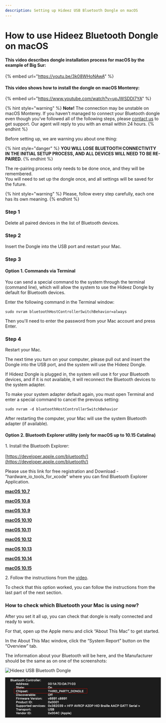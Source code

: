 ```yaml
---
description: Setting up Hideez USB Bluetooth Dongle on macOS
---
```


# How to use Hideez Bluetooth Dongle on macOS

#### This video describes dongle installation process for macOS by the example of Big Sur:

{% embed url="https://youtu.be/3k08WHoNAwA" %}

#### This video shows how to install the dongle on macOS Monterey:

{% embed url="https://www.youtube.com/watch?v=upJWSDDI7YA" %}

{% hint style="warning" %}
**Note!** The connection may be unstable on macOS Monterey. If you haven’t managed to connect your Bluetooth dongle even though you’ve followed all of the following steps, please [contact us](https://hideez.com/pages/contact-hideez-support) to get support. Our agent will reply to you with an email within 24 hours.
{% endhint %}

Before setting up, we are warning you about one thing:

{% hint style="danger" %}
**YOU WILL LOSE BLUETOOTH CONNECTIVITY IN THE INITIAL SETUP PROCESS, AND ALL DEVICES WILL NEED TO BE RE-PAIRED.**
{% endhint %}

The re-pairing process only needs to be done once, and they will be remembered.\
You will need to set up the dongle once, and all settings will be saved for the future.

{% hint style="warning" %}
Please, follow every step carefully, each one has its own meaning.
{% endhint %}

### Step 1

Delete all paired devices in the list of Bluetooth devices.

### Step 2

Insert the Dongle into the USB port and restart your Mac.

### Step 3

#### Option 1. Commands via Terminal

You can send a special command to the system through the terminal (command line), which will allow the system to use the Hideez Dongle by default for Bluetooth devices.

Enter the following command in the Terminal window:

```
sudo nvram bluetoothHostControllerSwitchBehavior=always
```

Then you'll need to enter the password from your Mac account and press Enter.

### Step 4

Restart your Mac.

The next time you turn on your computer, please pull out and insert the Dongle into the USB port, and the system will use the Hideez Dongle.&#x20;

If Hideez Dongle is plugged in, the system will use it for your Bluetooth devices, and if it is not available, it will reconnect the Bluetooth devices to the system adapter.&#x20;

To make your system adapter default again, you must open Terminal and enter a special command to cancel the previous setting:

```
sudo nvram -d bluetoothHostControllerSwitchBehavior
```

After restarting the computer, your Mac will use the system Bluetooth adapter (if available).&#x20;

#### Option 2. Bluetooth Explorer utility (only for macOS up to 10.15 Catalina)

1\. Install the Bluetooth Explorer:\
\
[https://developer.apple.com/bluetooth/](https://developer.apple.com/bluetooth/)

Please use this link for free registration and Download - "hardware\_io\_tools\_for\_xcode" where you can find Bluetooth Explorer Application.

[**macOS 10.7**](https://cdn.shopify.com/s/files/1/0007/8017/3348/files/Bluetooth\_Explorer\_for\_10.7.app.zip?7478)

[**macOS 10.8**](https://cdn.shopify.com/s/files/1/0007/8017/3348/files/Bluetooth\_Explorer\_for\_10.8.app.zip?7478)

[**macOS 10.9**](https://cdn.shopify.com/s/files/1/0007/8017/3348/files/Bluetooth\_Explorer\_for\_10.9.app.zip?7478)

[**macOS 10.10**](https://cdn.shopify.com/s/files/1/0007/8017/3348/files/Bluetooth\_Explorer\_for\_10.10.app.zip?7478)

[**macOS 10.11**](https://cdn.shopify.com/s/files/1/0007/8017/3348/files/Bluetooth\_Explorer\_v.4.4.0\_for\_10.11.app.zip?7478)

[**macOS 10.12**](https://cdn.shopify.com/s/files/1/0007/8017/3348/files/Bluetooth\_Explorer\_for\_10.12.app.zip?7478)

[**macOS 10.13**](https://cdn.shopify.com/s/files/1/0007/8017/3348/files/Bluetooth\_Explorer\_for\_10.13.app.zip?7478)

[**macOS 10.14**](https://cdn.shopify.com/s/files/1/0007/8017/3348/files/Bluetooth\_Explorer\_for\_10.14.app.zip?7478)

[**macOS 10.15**](https://cdn.shopify.com/s/files/1/0007/8017/3348/files/Bluetooth\_Explorer\_for\_10.15.app.zip?7478)

2\. Follow the instructions from the [video](https://youtu.be/TR8FTl2nqAM).

To check that this option worked, you can follow the instructions from the last part of the next section.

### **How to check which Bluetooth your Mac is using now?**

After you set it all up, you can check that dongle is really connected and ready to work.

For that, open up the Apple menu and click “About This Mac” to get started.

In the About This Mac window, click the “System Report” button on the “Overview” tab.

The information about your Bluetooth will be here, and the Manufacturer should be the same as on one of the screenshots:

![Hideez USB Bluetooth Dongle](https://ucarecdn.com/b1d270cc-65c1-4ba8-8ad2-ffe04685285c/)

![Hideez USB Bluetooth Dongle](../.gitbook/assets/dongle.jpg)
